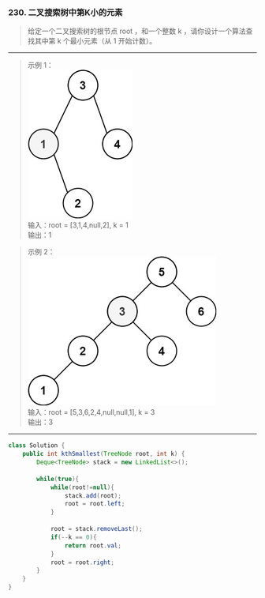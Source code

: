 ### 230. 二叉搜索树中第K小的元素

>给定一个二叉搜索树的根节点 root ，和一个整数 k ，请你设计一个算法查找其中第 k 个最小元素（从 1 开始计数）。
***
>示例 1：  
>![示例1](kthtree1.jpg)  
>输入：root = [3,1,4,null,2], k = 1  
>输出：1  

>示例 2：  
>![示例2](kthtree2.jpg)  
>输入：root = [5,3,6,2,4,null,null,1], k = 3  
>输出：3  
***
```java
class Solution {
    public int kthSmallest(TreeNode root, int k) {
        Deque<TreeNode> stack = new LinkedList<>();

        while(true){
            while(root!=null){
                stack.add(root);
                root = root.left;
            }

            root = stack.removeLast();
            if(--k == 0){
                return root.val;
            }
            root = root.right;
        }
    }
}
```